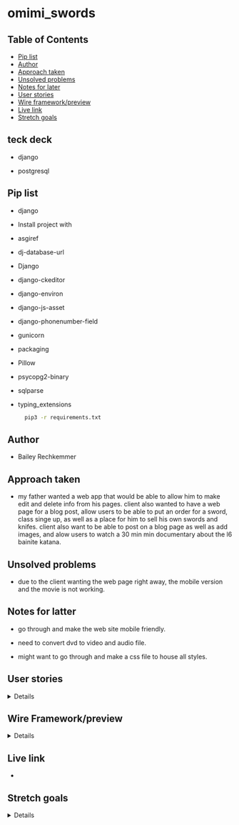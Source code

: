 # omimi_swords

## Table of Contents

- [Pip list](#pip-list)
- [Author](#author)
- [Approach taken](#approach-taken)
- [Unsolved problems](#unsolved-problem)
- [Notes for later](#notes-for-latter)
- [User stories](#user-stories)
- [Wire framework/preview](#wire-framework/preview)
- [Live link](#live-link)
- [Stretch goals](#stretch-goals)


## teck deck
- django

- postgresql


## Pip list

- django

- Install project with

- asgiref

- dj-database-url

- Django

- django-ckeditor

- django-environ

- django-js-asset

- django-phonenumber-field

- gunicorn

- packaging

- Pillow

- psycopg2-binary

- sqlparse

- typing_extensions

  ```bash
    pip3 -r requirements.txt
  ```

## Author

- Bailey Rechkemmer


## Approach taken

-  my father wanted a web app that would be able to allow him to make edit and delete info from his pages. client also wanted to have a web page for a blog post, allow users to be able to put an order for a sword, class singe up, as well as a place for him to sell his own swords and knifes. client also want to be able to post on a blog page as well as add images, and alow users to watch a 30 min min documentary about the l6 bainite katana.

## Unsolved problems

- due to the client wanting the web page right away, the mobile version and the movie is not working.

## Notes for latter

- go through and make the web site mobile friendly.

- need to convert dvd to video and audio file.

- might want to go through and make a css file to house all styles. 

## User stories

<details close>
<ul>
<li>user should be able to input information and order a sword</li>
<li>user should be able to input information for sword sales</li>
<li>user should be able to view movie in full screen </li>
<li>user should be able to input information to singe up for available classes</li>
<li></li>
</ul>
</details>

## Wire Framework/preview 

<details close>

| Description | Screenshot |
|------------ | ------------|
| <h3 align="center">Preview</h3> | <img src="img/" width=400 height=500/> |
| <h3 align="center">Home Page</h3> | <img src="img/" width=400 height=500/> |
| <h3 align="center">NPC Cards</h3> | <img src="img/" width=400 height=500/> |
</details>

## Live link

- 

## Stretch goals

<details close>
<ul>
<li>make the video able to play and take up full screen on the page {}</li>
<li></li>
<li></li>
<li></li>
<li></li>
</ul>
</details>